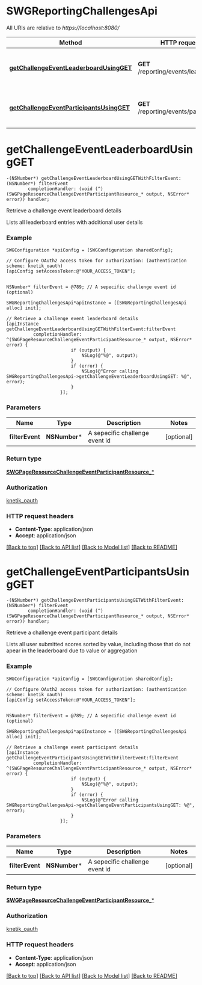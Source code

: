 # SWGReportingChallengesApi

All URIs are relative to *https://localhost:8080/*

Method | HTTP request | Description
------------- | ------------- | -------------
[**getChallengeEventLeaderboardUsingGET**](SWGReportingChallengesApi.md#getchallengeeventleaderboardusingget) | **GET** /reporting/events/leaderboard | Retrieve a challenge event leaderboard details
[**getChallengeEventParticipantsUsingGET**](SWGReportingChallengesApi.md#getchallengeeventparticipantsusingget) | **GET** /reporting/events/participants | Retrieve a challenge event participant details


# **getChallengeEventLeaderboardUsingGET**
```objc
-(NSNumber*) getChallengeEventLeaderboardUsingGETWithFilterEvent: (NSNumber*) filterEvent
        completionHandler: (void (^)(SWGPageResourceChallengeEventParticipantResource_* output, NSError* error)) handler;
```

Retrieve a challenge event leaderboard details

Lists all leaderboard entries with additional user details

### Example 
```objc
SWGConfiguration *apiConfig = [SWGConfiguration sharedConfig];

// Configure OAuth2 access token for authorization: (authentication scheme: knetik_oauth)
[apiConfig setAccessToken:@"YOUR_ACCESS_TOKEN"];


NSNumber* filterEvent = @789; // A sepecific challenge event id (optional)

SWGReportingChallengesApi*apiInstance = [[SWGReportingChallengesApi alloc] init];

// Retrieve a challenge event leaderboard details
[apiInstance getChallengeEventLeaderboardUsingGETWithFilterEvent:filterEvent
          completionHandler: ^(SWGPageResourceChallengeEventParticipantResource_* output, NSError* error) {
                        if (output) {
                            NSLog(@"%@", output);
                        }
                        if (error) {
                            NSLog(@"Error calling SWGReportingChallengesApi->getChallengeEventLeaderboardUsingGET: %@", error);
                        }
                    }];
```

### Parameters

Name | Type | Description  | Notes
------------- | ------------- | ------------- | -------------
 **filterEvent** | **NSNumber***| A sepecific challenge event id | [optional] 

### Return type

[**SWGPageResourceChallengeEventParticipantResource_***](SWGPageResourceChallengeEventParticipantResource_.md)

### Authorization

[knetik_oauth](../README.md#knetik_oauth)

### HTTP request headers

 - **Content-Type**: application/json
 - **Accept**: application/json

[[Back to top]](#) [[Back to API list]](../README.md#documentation-for-api-endpoints) [[Back to Model list]](../README.md#documentation-for-models) [[Back to README]](../README.md)

# **getChallengeEventParticipantsUsingGET**
```objc
-(NSNumber*) getChallengeEventParticipantsUsingGETWithFilterEvent: (NSNumber*) filterEvent
        completionHandler: (void (^)(SWGPageResourceChallengeEventParticipantResource_* output, NSError* error)) handler;
```

Retrieve a challenge event participant details

Lists all user submitted scores sorted by value, including those that do not apear in the leaderboard due to value or aggregation

### Example 
```objc
SWGConfiguration *apiConfig = [SWGConfiguration sharedConfig];

// Configure OAuth2 access token for authorization: (authentication scheme: knetik_oauth)
[apiConfig setAccessToken:@"YOUR_ACCESS_TOKEN"];


NSNumber* filterEvent = @789; // A sepecific challenge event id (optional)

SWGReportingChallengesApi*apiInstance = [[SWGReportingChallengesApi alloc] init];

// Retrieve a challenge event participant details
[apiInstance getChallengeEventParticipantsUsingGETWithFilterEvent:filterEvent
          completionHandler: ^(SWGPageResourceChallengeEventParticipantResource_* output, NSError* error) {
                        if (output) {
                            NSLog(@"%@", output);
                        }
                        if (error) {
                            NSLog(@"Error calling SWGReportingChallengesApi->getChallengeEventParticipantsUsingGET: %@", error);
                        }
                    }];
```

### Parameters

Name | Type | Description  | Notes
------------- | ------------- | ------------- | -------------
 **filterEvent** | **NSNumber***| A sepecific challenge event id | [optional] 

### Return type

[**SWGPageResourceChallengeEventParticipantResource_***](SWGPageResourceChallengeEventParticipantResource_.md)

### Authorization

[knetik_oauth](../README.md#knetik_oauth)

### HTTP request headers

 - **Content-Type**: application/json
 - **Accept**: application/json

[[Back to top]](#) [[Back to API list]](../README.md#documentation-for-api-endpoints) [[Back to Model list]](../README.md#documentation-for-models) [[Back to README]](../README.md)

